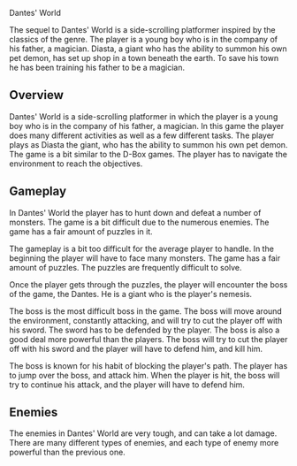 Dantes' World

The sequel to Dantes' World is a side-scrolling platformer inspired by the classics of the genre. The player is a young boy who is in the company of his father, a magician. Diasta, a giant who has the ability to summon his own pet demon, has set up shop in a town beneath the earth. To save his town he has been training his father to be a magician.

## Overview

Dantes' World is a side-scrolling platformer in which the player is a young boy who is in the company of his father, a magician. In this game the player does many different activities as well as a few different tasks. The player plays as Diasta the giant, who has the ability to summon his own pet demon. The game is a bit similar to the D-Box games. The player has to navigate the environment to reach the objectives.

## Gameplay

In Dantes' World the player has to hunt down and defeat a number of monsters. The game is a bit difficult due to the numerous enemies. The game has a fair amount of puzzles in it.

The gameplay is a bit too difficult for the average player to handle. In the beginning the player will have to face many monsters. The game has a fair amount of puzzles. The puzzles are frequently difficult to solve.

Once the player gets through the puzzles, the player will encounter the boss of the game, the Dantes. He is a giant who is the player's nemesis.

The boss is the most difficult boss in the game. The boss will move around the environment, constantly attacking, and will try to cut the player off with his sword. The sword has to be defended by the player. The boss is also a good deal more powerful than the players. The boss will try to cut the player off with his sword and the player will have to defend him, and kill him.

The boss is known for his habit of blocking the player's path. The player has to jump over the boss, and attack him. When the player is hit, the boss will try to continue his attack, and the player will have to defend him.

## Enemies

The enemies in Dantes' World are very tough, and can take a lot damage. There are many different types of enemies, and each type of enemy more powerful than the previous one.